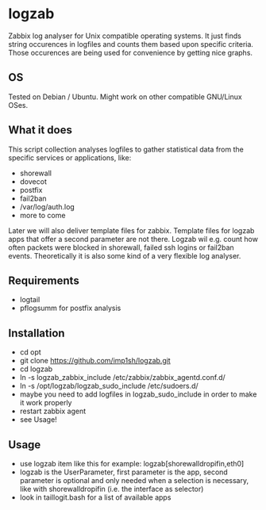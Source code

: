 # logzab
Zabbix log analyser for Unix compatible operating systems. It just finds string occurences in logfiles and counts them based upon specific criteria. Those occurences are being used for convenience by getting nice graphs.


## OS
Tested on Debian / Ubuntu. Might work on other compatible GNU/Linux OSes.

## What it does
This script collection analyses logfiles to gather statistical data from the specific services or applications, like:

- shorewall
- dovecot
- postfix
- fail2ban
- /var/log/auth.log
- more to come

Later we will also deliver template files for zabbix. Template files for logzab apps that offer a second parameter are not there.
Logzab wil e.g. count how often packets were blocked in shorewall, failed ssh logins or fail2ban events.
Theoretically it is also some kind of a very flexible log analyser.

## Requirements
- logtail
- pflogsumm for postfix analysis

## Installation
- cd opt
- git clone https://github.com/imp1sh/logzab.git
- cd logzab
- ln -s logzab_zabbix_include /etc/zabbix/zabbix_agentd.conf.d/
- ln -s /opt/logzab/logzab_sudo_include /etc/sudoers.d/
- maybe you need to add logfiles in logzab_sudo_include in order to make it work properly
- restart zabbix agent
- see Usage!

## Usage
- use logzab item like this for example: logzab[shorewalldropifin,eth0]
- logzab is the UserParameter, first parameter is the app, second parameter is optional and only needed when a selection is necessary, like with shorewalldropifin (i.e. the interface as selector)
- look in taillogit.bash for a list of available apps



